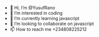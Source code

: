 - 👋 Hi, I’m @YusufRano
- 👀 I’m interested in coding
- 🌱 I’m currently learning javascript
- 💞️ I’m looking to collaborate on javascript
- 📫 How to reach me +234808225212

<!---
YusufRano/YusufRano is a ✨ special ✨ repository because its `README.md` (this file) appears on your GitHub profile.
You can click the Preview link to take a look at your changes.
--->
